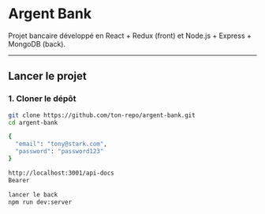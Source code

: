 # Argent Bank

Projet bancaire développé en React + Redux (front) et Node.js + Express + MongoDB (back).

---

##  Lancer le projet

### 1. Cloner le dépôt
```bash
git clone https://github.com/ton-repo/argent-bank.git
cd argent-bank

{
  "email": "tony@stark.com",
  "password": "password123"
}

http://localhost:3001/api-docs
Bearer 

lancer le back 
npm run dev:server
